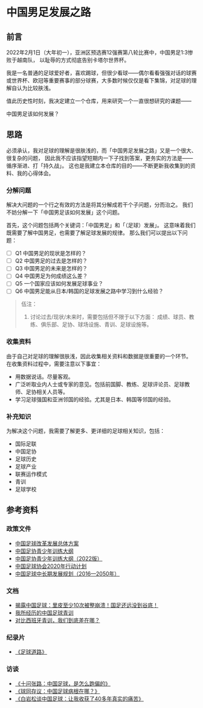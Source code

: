 # 中国男足发展之路

## 前言

2022年2月1日（大年初一），亚洲区预选赛12强赛第八轮比赛中，中国男足1:3惨败于越南队，
以耻辱的方式彻底告别卡塔尔世界杯。

我是一名普通的足球爱好者，喜欢踢球，但很少看球——偶尔看看强强对话的球赛或世界杯、欧冠等重要赛事的部分球赛，大多数时候仅仅是看下集锦，对足球的理解自认为比较肤浅。

值此历史性时刻，我决定建立一个仓库，用来研究一个一直很想研究的课题——

中国男足该如何发展？

## 思路

必须承认，我对足球的理解是很肤浅的，而「中国男足发展之路」又是一个很大、很复杂的问题，
因此我不应该指望短期内一下子找到答案，更务实的方法是——循序渐进、打「持久战」。
这也是我建立本仓库的目的——不断更新我收集到的资料、我的心得体会。

### 分解问题

解决大问题的一个行之有效的方法是将其分解成若干个子问题，分而治之。
我们不妨分解一下「中国男足该如何发展」这个问题。

首先，这个问题包括两个关键词：「中国男足」和「（足球）发展」。
这意味着我们既需要了解中国男足，也需要了解足球发展的规律。
那么我们可以提出以下问题：

- [ ] Q1 中国男足的现状是怎样的？
- [ ] Q2 中国男足的过去是怎样的？
- [ ] Q3 中国男足的未来是怎样的？
- [ ] Q4 中国男足为何成绩这么差？
- [ ] Q5 一个国家应该如何发展足球事业？
- [ ] Q6 中国男足能从日本/韩国的足球发展之路中学习到什么经验？

> 伍注：
> 1. 讨论过去/现状/未来时，需要包括但不限于以下方面：
>     成绩、球员、教练、俱乐部、足协、球场设施、青训、足球设施等。

### 收集资料

由于自己对足球的理解很肤浅，因此收集相关资料和数据是很重要的一个环节。
在收集资料过程中，需要注意以下事宜：

- 用数据说话。尽量客观。
- 广泛听取业内人士或专家的意见。包括前国脚、教练、足球评论员、足球教师、足协相关人员等。
- 学习足球强国和亚洲邻国的经验。尤其是日本、韩国等邻国的经验。

### 补充知识

为解决这个问题，我需要了解更多、更详细的足球相关知识，包括：

- 国际足联
- 中国足协
- 足球历史
- 足球产业
- 联赛运作模式
- 青训
- 足球学校

## 参考资料

### 政策文件

- [中国足球改革发展总体方案](http://www.gov.cn/zhengce/content/2015-03/16/content_9537.htm)
- [中国足协青少年训练大纲](https://www.thecfa.cn/thecfa/upload/20200908/20200908094439507.pdf)
- [中国足协青少年训练大纲（2022版）](https://imageoss.thecfa.cn/upload/file/20220110/1641807074384824.pdf)
- [中国足球协会2020年行动计划](https://imageoss.thecfa.cn/File/2017/03/24/1514562403.pdf)
- [中国足球中长期发展规划（2016—2050年）](https://www.ndrc.gov.cn/fggz/fzzlgh/gjjzxgh/201705/t20170511_1196746.html?code=&state=123)

### 文档

- [揭露中国足球：里皮至少10次被整崩溃！国足还远没到谷底！](https://posts.careerengine.us/p/5ddfe0a6a75d260d60f888bf)
- [我所经历的中国足球青训](https://www.zhihu.com/column/c_1191061538013040640)
- [对比西班牙青训，我们到底差在哪？](https://zhuanlan.zhihu.com/p/82844438)

### 纪录片

- [《足球道路》](https://v.youku.com/v_show/id_XMzY3MTgwODEwNA==.html)

### 访谈

- [《十问张路：中国足球，是怎么跑偏的》](https://www.bilibili.com/video/BV1Bz411q7ZQ)
- [《球同存议：中国足球病根在哪？》](https://www.bilibili.com/video/BV1mi4y1d7Cx)
- [《白岩松谈中国足球：让我收获了40多年真实的痛苦》](https://www.bilibili.com/video/BV17J41117ze)
